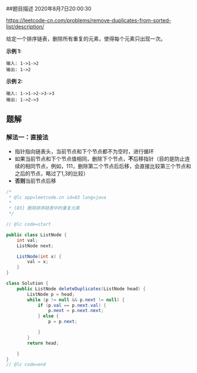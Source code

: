 ##题目描述	2020年8月7日20:00:30

https://leetcode-cn.com/problems/remove-duplicates-from-sorted-list/description/

给定一个排序链表，删除所有重复的元素，使得每个元素只出现一次。

**示例 1:**

```
输入: 1->1->2
输出: 1->2
```

**示例 2:**

```
输入: 1->1->2->3->3
输出: 1->2->3
```

## 题解

### 解法一：直接法

- 指针指向链表头，当前节点和下个节点都不为空时，进行循环
- 如果当前节点和下个节点值相同，删除下个节点，**不**后移指针（目的是防止连续的相同节点，例如，111，删除第二个节点后后移，会直接比较第三个节点和之后的节点，略过了1,3的比较）
- **否则**当前节点后移

```java
/*
 * @lc app=leetcode.cn id=83 lang=java
 *
 * [83] 删除排序链表中的重复元素
 */

// @lc code=start

public class ListNode {
    int val;
    ListNode next;

    ListNode(int x) {
        val = x;
    }
}

class Solution {
    public ListNode deleteDuplicates(ListNode head) {
        ListNode p = head;
        while (p != null && p.next != null) {
            if (p.val == p.next.val) {
                p.next = p.next.next;
            } else {
                p = p.next;

            }
        }
        return head;

    }
}
// @lc code=end

```

